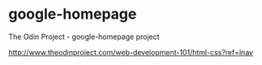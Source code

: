 # google-homepage
The Odin Project - google-homepage project

http://www.theodinproject.com/web-development-101/html-css?ref=lnav
